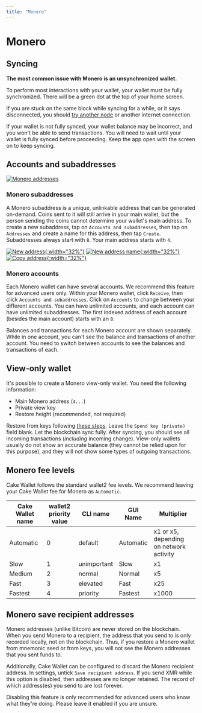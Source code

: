 ```yaml
---
title: "Monero"
---
```


# Monero

## Syncing

**The most common issue with Monero is an unsynchronized wallet.**

To perform most interactions with your wallet, your wallet must be fully synchronized. There will be a green dot at the top of your home screen.

If you are stuck on the same block while syncing for a while, or it says disconnected, you should [try another node](/docs/advanced-features/custom-node) or another internet connection.

If your wallet is not fully synced, your wallet balance may be incorrect, and you won't be able to send transactions. You will need to wait until your wallet is fully synced before proceeding. Keep the app open with the screen on to keep syncing.

## Accounts and subaddresses

[![Monero addresses](/assets/images/monero-addresses.png)](/assets/images/monero-addresses.png)

### Monero subaddresses

A Monero subaddress is a unique, unlinkable address that can be generated on-demand. Coins sent to it will still arrive in your main wallet, but the person sending the coins cannot determine your wallet's main address. To create a new subaddress, tap on `Accounts and subaddresses`, then tap on `Addresses` and create a name for this address, then tap `Create`. Subaddresses always start with `8`. Your main address starts with `4`.

[![New address](/assets/images/receive-4.jpg){:width="32%"}](/assets/images/receive-4.jpg)
[![New address name](/assets/images/receive-5.jpg){:width="32%"}](/assets/images/receive-5.jpg)
[![Copy address](/assets/images/receive-6.jpg){:width="32%"}](/assets/images/receive-6.jpg)

### Monero accounts

Each Monero wallet can have several accounts. We recommend this feature for advanced users only. Within your Monero wallet, click `Receive`, then click `Accounts and subaddresses`. Click on `Accounts` to change between your different accounts. You can have unlimited accounts, and each account can have unlimited subaddresses. The first indexed address of each account (besides the main account) starts with an `8`.

Balances and transactions for each Monero account are shown separately. While in one account, you can't see the balance and transactions of another account. You need to switch between accounts to see the balances and transactions of each.

## View-only wallet

It's possible to create a Monero view-only wallet. You need the following information:

* Main Monero address (`4...`)
* Private view key
* Restore height (recommended, not required)

 Restore from keys following [these steps](/docs/basic-features/restore-wallet-from-keys-or-seed/). Leave the `Spend key (private)` field blank. Let the blockchain sync fully. After syncing, you should see all incoming transactions (*including* incoming change). View-only wallets usually do not show an accurate balance (they cannot be relied upon for this purpose), and they will not show some types of outgoing transactions.

## Monero fee levels

Cake Wallet follows the standard wallet2 fee levels. We recommend leaving your Cake Wallet fee for Monero as `Automatic`.

| Cake Wallet name | wallet2 priority value | CLI name | GUI Name | Multiplier |
| --- | --- | --- | --- | --- |
| Automatic | 0 | default | Automatic | x1 or x5, depending on network activity |
| Slow | 1 | unimportant | Slow | x1 |
| Medium | 2 | normal | Normal | x5 |
| Fast | 3 | elevated | Fast | x25 |
| Fastest | 4 | priority | Fastest | x1000 |

## Monero save recipient addresses

Monero addresses (unlike Bitcoin) are never stored on the blockchain. When you send Monero to a recipient, the address that you send to is only recorded locally, not on the blockchain. Thus, if you restore a Monero wallet from mnemonic seed or from keys, you will not see the Monero addresses that you sent funds to.

Additionally, Cake Wallet can be configured to discard the Monero recipient address. In settings, untick `Save recipient address`. If you send XMR while this option is disabled, then addresses are no longer retained. The record of which address(es) you send to are lost forever.

Disabling this feature is only recommended for advanced users who know what they're doing. Please leave it enabled if you are unsure.
